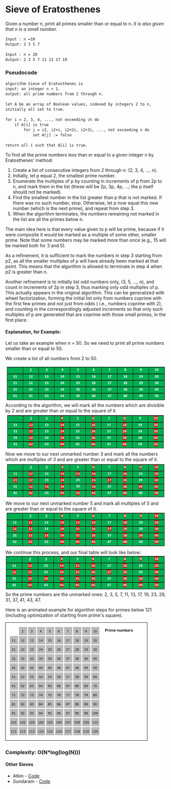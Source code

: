 # Sieve of Eratosthenes

Given a number n, print all primes smaller than or equal to n. *It is also given that n is a small number.*

```text
Input : n =10
Output: 2 3 5 7 

Input : n = 20 
Output: 2 3 5 7 11 13 17 19
```

### Pseudocode

```text
algorithm Sieve of Eratosthenes is
input: an integer n > 1.
output: all prime numbers from 2 through n.

let A be an array of Boolean values, indexed by integers 2 to n,
initially all set to true.

for i = 2, 3, 4, ..., not exceeding √n do
    if A[i] is true
        for j = i2, i2+i, i2+2i, i2+3i, ..., not exceeding n do
            set A[j] := false

return all i such that A[i] is true.
```

To find all the prime numbers less than or equal to a given integer n by Eratosthenes' method:

1. Create a list of consecutive integers from *2* through n: (2, 3, 4, ..., n).
2. Initially, let p equal 2, the smallest prime number.
3. Enumerate the multiples of p by counting in increments of p from 2p to n, and mark them in the list (these will be
   2p, 3p, 4p, ...; the p itself should not be marked).
4. Find the smallest number in the list greater than p that is not marked. If there was no such number, stop. Otherwise,
   let p now equal this new number (which is the next prime), and repeat from step 3.
5. When the algorithm terminates, the numbers remaining not marked in the list are all the primes below n.

The main idea here is that every value given to p will be prime, because if it were composite it would be marked as a
multiple of some other, smaller prime.
Note that some numbers may be marked more than once (e.g., 15 will be
marked both for 3 and 5).

As a refinement, it is sufficient to mark the numbers in step 3 starting from p2, as all the smaller multiples of p will
have already been marked at that point. This means that the algorithm is allowed to terminate in step 4 when p2 is
greater than n.

Another refinement is to initially list odd numbers only, (3, 5, ..., n), and count in increments of 2p in step 3, thus
marking only odd multiples of p. This actually appears in the original algorithm. This can be generalized with wheel
factorization, forming the initial list only from numbers coprime with the first few primes and not just from odds (
i.e., numbers coprime with 2), and counting in the correspondingly adjusted increments so that only such multiples of p
are generated that are coprime with those small primes, in the first place.

#### Explanation, for Example:

Let us take an example when n = 50. So we need to print all prime numbers smaller than or equal to 50.

We create a list of all numbers from 2 to 50.

![Sieve of Eratosthenes 1](../../Assets/SieveofEratosthenes1.jpg)
According to the algorithm, we will mark all the numbers which are divisible by *2* and are greater than or equal to the
square of it.
![Sieve of Eratosthenes 2](../../Assets/SieveofEratosthenes2.jpg)
Now we move to our next unmarked number 3 and mark all the numbers which are multiples of *3* and are greater than or
equal to the square of it.
![Sieve of Eratosthenes 3](../../Assets/SieveofEratosthenes3.jpg)
We move to our next unmarked number 5 and mark all multiples of *5* and are greater than or equal to the square of it.
![Sieve of Eratosthenes 4](../../Assets/SieveofEratosthenes4.jpg)
We continue this process, and our final table will look like below:
![Sieve of Eratosthenes 5](../../Assets/SieveofEratosthenes5.jpg)
So the prime numbers are the unmarked ones: 2, 3, 5, 7, 11, 13, 17, 19, 23, 29, 31, 37, 41, 43, 47.

Here is an animated example for algorithm steps for primes below 121 (including optimization of starting from prime's
square).

![Animation Sieve of Eratosthenes](../../Assets/Animation_Sieve_of_Eratosth.gif)

### Complexity: O(N*log(log(N)))

#### Other Sieves

- Atkin - [Code](../../src/main/java/io/github/drmanan/learn/numbers/SieveOfAtkin.java)
- Sundaram - [Code](../../src/main/java/io/github/drmanan/learn/numbers/SieveOfSundaram.java)
